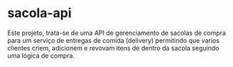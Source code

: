# sacola-api

Este projeto, trata-se de uma API de gerenciamento de sacolas de compra para um serviço de entregas de comida (delivery) permitindo que varios clientes criem, adicionem e revovam itens de dentro da sacola seguindo uma lógica de compra. 
 
